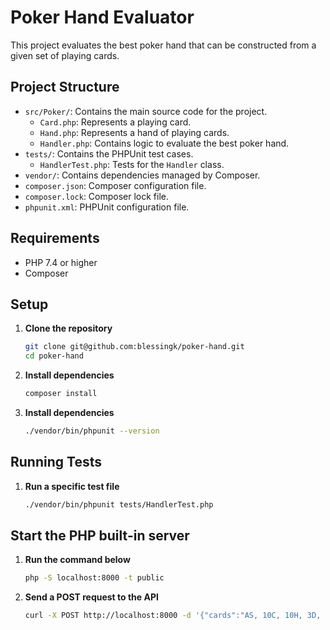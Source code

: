 # Poker Hand Evaluator

This project evaluates the best poker hand that can be constructed from a given set of playing cards.

## Project Structure
- `src/Poker/`: Contains the main source code for the project.
    - `Card.php`: Represents a playing card.
    - `Hand.php`: Represents a hand of playing cards.
    - `Handler.php`: Contains logic to evaluate the best poker hand.
- `tests/`: Contains the PHPUnit test cases.
    - `HandlerTest.php`: Tests for the `Handler` class.
- `vendor/`: Contains dependencies managed by Composer.
- `composer.json`: Composer configuration file.
- `composer.lock`: Composer lock file.
- `phpunit.xml`: PHPUnit configuration file.

## Requirements

- PHP 7.4 or higher
- Composer

## Setup

1. **Clone the repository**

   ```bash
   git clone git@github.com:blessingk/poker-hand.git
   cd poker-hand
   
2. **Install dependencies**

    ```bash
    composer install

3. **Install dependencies**

    ```bash
   ./vendor/bin/phpunit --version

## Running Tests

1. **Run a specific test file**
    ```bash
   ./vendor/bin/phpunit tests/HandlerTest.php
   
## Start the PHP built-in server

1. **Run the command below**
    ```bash
   php -S localhost:8000 -t public

2. **Send a POST request to the API**
    ```bash
    curl -X POST http://localhost:8000 -d '{"cards":"AS, 10C, 10H, 3D, 3S"}' -H "Content-Type: application/json"

